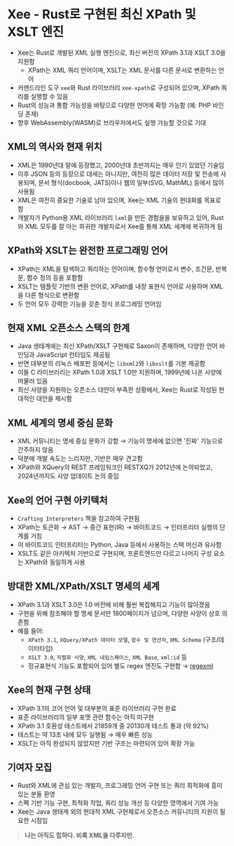 # Xee - Rust로 구현된 최신 XPath 및 XSLT 엔진


* Xee는 Rust로 개발된 XML 실행 엔진으로, 최신 버전의 XPath 3.1과 XSLT 3.0을 지원함
  + XPath는 XML 쿼리 언어이며, XSLT는 XML 문서를 다른 문서로 변환하는 언어
* 커맨드라인 도구 `xee`와 Rust 라이브러리 `xee-xpath`로 구성되어 있으며, XPath 쿼리를 실행할 수 있음
* Rust의 성능과 통합 가능성을 바탕으로 다양한 언어에 확장 가능함 (예: PHP 바인딩 존재)
* 향후 WebAssembly(WASM)로 브라우저에서도 실행 가능할 것으로 기대

XML의 역사와 현재 위치
--------------

* XML은 1990년대 말에 등장했고, 2000년대 초반까지는 매우 인기 있었던 기술임
* 이후 JSON 등의 등장으로 대세는 아니지만, 여전히 많은 데이터 저장 및 전송에 사용되며, 문서 형식(docbook, JATS)이나 웹의 일부(SVG, MathML) 등에서 많이 사용됨
* XML은 여전히 중요한 기술로 남아 있으며, Xee는 XML 기술의 현대화를 목표로 함
* 개발자가 Python용 XML 라이브러리 `lxml`을 만든 경험을을 보유하고 있어, Rust와 XML 모두를 잘 아는 희귀한 개발자로서 Xee를 통해 XML 세계에 복귀하게 됨

XPath와 XSLT는 완전한 프로그래밍 언어
-------------------------

* XPath는 XML을 탐색하고 쿼리하는 언어이며, 함수형 언어로서 변수, 조건문, 반복문, 함수 정의 등을 포함함
* XSLT는 템플릿 기반의 변환 언어로, XPath를 내장 표현식 언어로 사용하며 XML을 다른 형식으로 변환함
* 두 언어 모두 강력한 기능을 갖춘 정식 프로그래밍 언어임

현재 XML 오픈소스 스택의 한계
------------------

* Java 생태계에는 최신 XPath/XSLT 구현체로 Saxon이 존재하며, 다양한 언어 바인딩과 JavaScript 런타임도 제공됨
* 반면 대부분의 리눅스 배포판 등에서는 `libxml2`와 `libxslt`를 기본 제공함
* 이들 C 라이브러리는 XPath 1.0과 XSLT 1.0만 지원하며, 1999년에 나온 사양에 머물러 있음
* 최신 사양을 지원하는 오픈소스 대안이 부족한 상황에서, Xee는 Rust로 작성된 현대적인 대안을 제시함

XML 세계의 명세 중심 문화
----------------

* XML 커뮤니티는 명세 중심 문화가 강함 → 기능이 명세에 없으면 '진짜' 기능으로 간주하지 않음
* 덕분에 개발 속도는 느리지만, 기반은 매우 견고함
* XPath와 XQuery의 REST 프레임워크인 RESTXQ가 2012년에 논의되었고, 2024년까지도 사양 업데이트 논의 중임

Xee의 언어 구현 아키텍처
---------------

* `Crafting Interpreters` 책을 참고하여 구현됨
* XPath는 토큰화 → AST → 중간 표현(IR) → 바이트코드 → 인터프리터 실행의 단계를 거침
* 이 바이트코드 인터프리터는 Python, Java 등에서 사용하는 스택 머신과 유사함
* XSLT도 같은 아키텍처 기반으로 구현되며, 프론트엔드만 다르고 나머지 구성 요소는 XPath와 동일하게 사용

방대한 XML/XPath/XSLT 명세의 세계
-------------------------

* XPath 3.1과 XSLT 3.0은 1.0 버전에 비해 훨씬 복잡해지고 기능이 많아졌음
* 구현을 위해 참조해야 할 명세 문서만 1800페이지가 넘으며, 다양한 사양이 상호 의존함
* 예를 들어:
  + `XPath 3.1`, `XQuery/XPath 데이터 모델`, `함수 및 연산자`, `XML Schema` (구조/데이터타입)
  + `XSLT 3.0`, `직렬화 사양`, `XML 네임스페이스`, `XML Base`, `xml:id` 등
  + 정규표현식 기능도 포함되어 있어 별도 regex 엔진도 구현함 → [regexml](https://github.com/Paligo/regexml/)

Xee의 현재 구현 상태
-------------

* XPath 3.1의 코어 언어 및 대부분의 표준 라이브러리 구현 완료
* 표준 라이브러리의 일부 포맷 관련 함수는 아직 미구현
* XPath 3.1 호환성 테스트에서 21859개 중 20130개 테스트 통과 (약 92%)
* 테스트는 약 13초 내에 모두 실행됨 → 매우 빠른 성능
* XSLT는 아직 완성되지 않았지만 기반 구조는 마련되어 있어 확장 가능

기여자 모집
------

* Rust와 XML에 관심 있는 개발자, 프로그래밍 언어 구현 또는 쿼리 최적화에 흥미 있는 분들 환영
* 스펙 기반 기능 구현, 최적화 작업, 쿼리 성능 개선 등 다양한 영역에서 기여 가능
* Xee는 Java 생태계 외의 현대적 XML 구현체로서 오픈소스 커뮤니티의 지원이 필요한 시점임

> **나는 아직도 힙하다. 비록 XML을 다루지만.**

